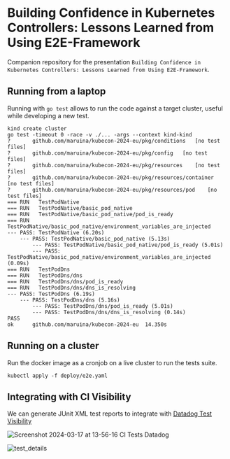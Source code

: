 # Building Confidence in Kubernetes Controllers: Lessons Learned from Using E2E-Framework

Companion repository for the presentation `Building Confidence in Kubernetes Controllers: Lessons Learned from Using E2E-Framework`.

## Running from a laptop

Running with `go test` allows to run the code against a target cluster, useful while developing a new test.

```shell
kind create cluster
go test -timeout 0 -race -v ./... -args --context kind-kind
?   	github.com/maruina/kubecon-2024-eu/pkg/conditions	[no test files]
?   	github.com/maruina/kubecon-2024-eu/pkg/config	[no test files]
?   	github.com/maruina/kubecon-2024-eu/pkg/resources	[no test files]
?   	github.com/maruina/kubecon-2024-eu/pkg/resources/container	[no test files]
?   	github.com/maruina/kubecon-2024-eu/pkg/resources/pod	[no test files]
=== RUN   TestPodNative
=== RUN   TestPodNative/basic_pod_native
=== RUN   TestPodNative/basic_pod_native/pod_is_ready
=== RUN   TestPodNative/basic_pod_native/environment_variables_are_injected
--- PASS: TestPodNative (6.20s)
    --- PASS: TestPodNative/basic_pod_native (5.13s)
        --- PASS: TestPodNative/basic_pod_native/pod_is_ready (5.01s)
        --- PASS: TestPodNative/basic_pod_native/environment_variables_are_injected (0.09s)
=== RUN   TestPodDns
=== RUN   TestPodDns/dns
=== RUN   TestPodDns/dns/pod_is_ready
=== RUN   TestPodDns/dns/dns_is_resolving
--- PASS: TestPodDns (6.19s)
    --- PASS: TestPodDns/dns (5.16s)
        --- PASS: TestPodDns/dns/pod_is_ready (5.01s)
        --- PASS: TestPodDns/dns/dns_is_resolving (0.14s)
PASS
ok  	github.com/maruina/kubecon-2024-eu	14.350s
```

## Running on a cluster

Run the docker image as a cronjob on a live cluster to run the tests suite.

```shell
kubectl apply -f deploy/e2e.yaml
```

## Integrating with CI Visibility

We can generate JUnit XML test reports to integrate with [Datadog Test Visibility](https://docs.datadoghq.com/tests/)

![Screenshot 2024-03-17 at 13-56-16 CI Tests Datadog](https://github.com/maruina/kubecon-2024-eu/assets/4821896/a9e5959c-cf63-4894-8f79-ef8aab6d6ceb)

![test_details](https://github.com/maruina/kubecon-2024-eu/assets/4821896/41fbf82a-4c7e-48fa-9e63-40e88ba110d9)



